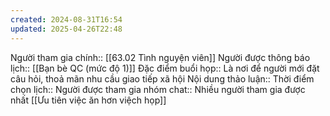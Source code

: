 ```yaml
---
created: 2024-08-31T16:54
updated: 2025-04-26T22:48
---
```

Người tham gia chính:: [[63.02 Tình nguyện viên]] 
Người được thông báo lịch:: [[Bạn bè QC (mức độ 1)]]
Đặc điểm buổi họp:: Là nơi để người mới đặt câu hỏi, thoả mãn nhu cầu giao tiếp xã hội
Nội dung thảo luận:: 
Thời điểm chọn lịch:: 
Người được tham gia nhóm chat:: Nhiều người tham gia được nhất
[[Ưu tiên việc ăn hơn việch họp]] 
